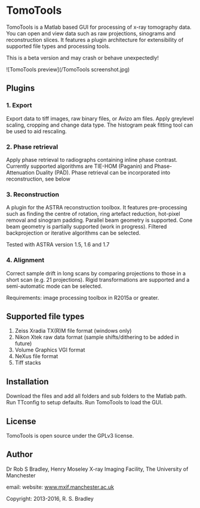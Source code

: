 TomoTools
=========

  TomoTools is a Matlab based GUI for processing of x-ray tomography data. You can open and view data such as raw projections, sinograms and reconstruction slices. It features a plugin architecture for extensibility of supported file types and processing tools.
  
  This is a beta version and may crash or behave unexpectedly!

![TomoTools preview](/TomoTools screenshot.jpg)

## Plugins
### 1. Export
  Export data to tiff images, raw binary files, or Avizo am files. Apply greylevel scaling, cropping and change data type. The histogram peak fitting tool can be used to aid rescaling. 

### 2. Phase retrieval
  Apply phase retrieval to radiographs containing inline phase contrast. Currently supported algorithms are TIE-HOM (Paganin) and Phase-Attenuation Duality (PAD). Phase retrieval can be incorporated into reconstruction, see below

### 3. Reconstruction
  A plugin for the ASTRA reconstruction toolbox. It features pre-processing such as finding the centre of rotation, ring artefact reduction, hot-pixel removal and sinogram padding. Parallel beam geometry is supported. Cone beam geometry is partially supported (work in progress). Filtered backprojection or iterative algorithms can be selected. 

  Tested with ASTRA version 1.5, 1.6 and 1.7

### 4. Alignment
  Correct sample drift in long scans by comparing projections to those in a short scan (e.g. 21 projections). Rigid transformations are supported and a semi-automatic mode can be selected.

 Requirements: image processing toolbox in R2015a or greater.

## Supported file types
  1. Zeiss Xradia TX(R)M file format (windows only)
  2. Nikon Xtek raw data format (sample shifts/dithering to be added in future)
  3. Volume Graphics VGI format
  4. NeXus file format
  5. Tiff stacks
   
## Installation
Download the files and add all folders and sub folders to the Matlab path. Run TTconfig to setup defaults. Run TomoTools to load the GUI.

## License

TomoTools is open source under the GPLv3 license.

## Author

Dr Rob S Bradley,
Henry Moseley X-ray Imaging Facility, The University of Manchester

email:
website: www.mxif.manchester.ac.uk

Copyright: 2013-2016, R. S. Bradley
